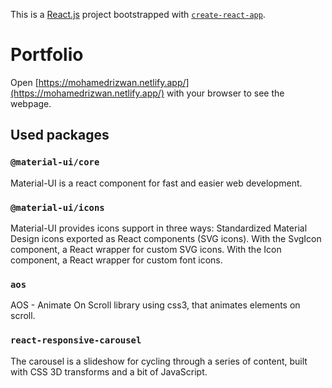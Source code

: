 This is a [React.js](https://reactjs.org/) project bootstrapped with [`create-react-app`](https://github.com/facebook/create-react-app).

# Portfolio

Open [https://mohamedrizwan.netlify.app/](https://mohamedrizwan.netlify.app/) with your browser to see the webpage.

## Used packages

### `@material-ui/core`

Material-UI is a react component for fast and easier web development.

### `@material-ui/icons`

Material-UI provides icons support in three ways: Standardized Material Design icons exported as React components (SVG icons). With the SvgIcon component, a React wrapper for custom SVG icons. With the Icon component, a React wrapper for custom font icons.

### `aos`

AOS - Animate On Scroll library using css3,  that animates elements on scroll.

### `react-responsive-carousel`

The carousel is a slideshow for cycling through a series of content, built with CSS 3D transforms and a bit of JavaScript.